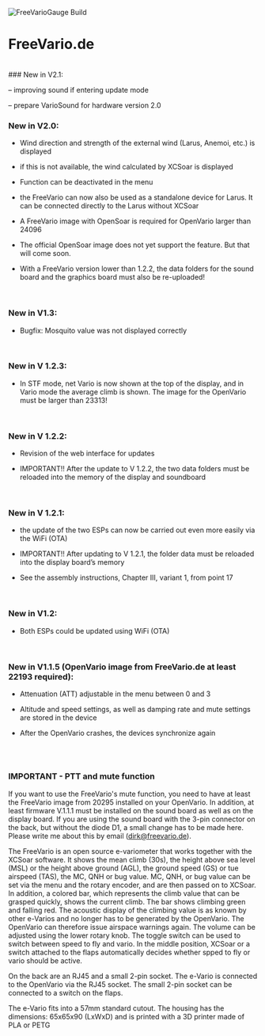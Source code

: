 ![FreeVarioGauge Build](https://github.com/freevariode/FreeVarioGauge/actions/workflows/build_FreeVarioGauge.yml/badge.svg)

# FreeVario.de
</br>
### New in V2.1:

– improving sound if entering update mode

– prepare VarioSound for hardware version 2.0
 </br>
 
### New in V2.0:

- Wind direction and strength of the external wind (Larus, Anemoi, etc.) is displayed

- if this is not available, the wind calculated by XCSoar is displayed

- Function can be deactivated in the menu

- the FreeVario can now also be used as a standalone device for Larus. It can be connected directly to the Larus without XCSoar 

- A FreeVario image with OpenSoar is required for OpenVario larger than 24096

- The official OpenSoar image does not yet support the feature. But that will come soon.

- With a FreeVario version lower than 1.2.2, the data folders for the sound board and the graphics board must also be re-uploaded!
 </br>
 
### New in V1.3:
 
- Bugfix: Mosquito value was not displayed correctly
</br>

### New in V 1.2.3:

- In STF mode, net Vario is now shown at the top of the display, and in Vario mode the average climb is shown. The image for the OpenVario must be larger than 23313!
</br>

### New in V 1.2.2:

- Revision of the web interface for updates

- IMPORTANT!! After the update to V 1.2.2, the two data folders must be reloaded into the memory of the display and soundboard
</br>

### New in V 1.2.1:

- the update of the two ESPs can now be carried out even more easily via the WiFi (OTA)

- IMPORTANT!! After updating to V 1.2.1, the folder data must be reloaded into the display board’s memory

- See the assembly instructions, Chapter III, variant 1, from point 17
</br>

### New in V1.2:

- Both ESPs could be updated using WiFi (OTA)
</br>

### New in V1.1.5 (OpenVario image from FreeVario.de at least 22193 required):

- Attenuation (ATT) adjustable in the menu between 0 and 3

- Altitude and speed settings, as well as damping rate and mute settings are stored in the device

- After the OpenVario crashes, the devices synchronize again


##
</br>

### IMPORTANT - PTT and mute function

If you want to use the FreeVario's mute function, you need to have at least the FreeVario image from 20295 installed on your OpenVario. In addition, at least firmware V.1.1.1 must be installed on the sound board as well as on the display board. If you are using the sound board with the 3-pin connector on the back, but without the diode D1, a small change has to be made here. Please write me about this by email (dirk@freevario.de).

The FreeVario is an open source e-variometer that works together with the XCSoar software. It shows the mean climb (30s), 
the height above sea level (MSL) or the height above ground (AGL), the ground speed (GS) or tue airspeed (TAS), the MC, 
QNH or bug value. MC, QNH, or bug value can be set via the menu and the rotary encoder, and are then passed on 
to XCSoar. In addition, a colored bar, which represents the climb value that can be grasped quickly, shows the current climb. 
The bar shows climbing green and falling red. The acoustic display of the climbing value is as known by other e-Varios and 
no longer has to be generated by the OpenVario. The OpenVario can therefore issue airspace warnings again. The volume can be 
adjusted using the lower rotary knob. The toggle switch can be used to switch between speed to fly and vario. In the middle 
position, XCSoar or a switch attached to the flaps automatically decides whether spped to fly or vario should be active.

On the back are an RJ45 and a small 2-pin socket. The e-Vario is connected to the OpenVario via the RJ45 socket. The small 
2-pin socket can be connected to a switch on the flaps.

The e-Vario fits into a 57mm standard cutout. The housing has the dimensions: 65x65x90 (LxWxD) and is printed with a 3D 
printer made of PLA or PETG
